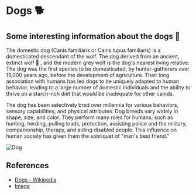 # Dogs :dog2:

## Some interesting information about the dogs :dog:

The domestic dog (Canis familiaris or Canis lupus familiaris) is a domesticated descendant of the wolf. The dog derived from an ancient, extinct wolf :wolf: , and the modern grey wolf is the dog's nearest living relative. The dog was the first species to be domesticated, by hunter–gatherers over 15,000 years ago, before the development of agriculture. Their long association with humans has led dogs to be uniquely adapted to human behavior, leading to a large number of domestic individuals and the ability to thrive on a starch-rich diet that would be inadequate for other canids.

The dog has been selectively bred over millennia for various behaviors, sensory capabilities, and physical attributes. Dog breeds vary widely in shape, size, and color. They perform many roles for humans, such as hunting, herding, pulling loads, protection, assisting police and the military, companionship, therapy, and aiding disabled people. This influence on human society has given them the sobriquet of "man's best friend."

![Dog](https://ggsc.s3.amazonaws.com/images/uploads/The_Science-Backed_Benefits_of_Being_a_Dog_Owner.jpg)

## References

* [Dogs - Wikipedia](https://en.wikipedia.org/wiki/Dog)
* [Image](https://greatergood.berkeley.edu/article/item/the_science_backed_benefits_of_being_a_dog_owner)